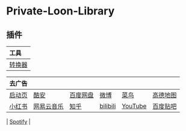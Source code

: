 # Private-Loon-Library

## 插件

| 工具 |
| :-----|
| [转换器](https://raw.githubusercontent.com/love796-QAQ/Private-Loon-Library/main/Plugin/Rewrite_to_Loon.plugin) |

| 去广告 | | | | | |
| :-----| :-----| :-----| :-----| :-----| :-----|
| [启动页](https://raw.githubusercontent.com/love796-QAQ/Private-Loon-Library/main/Plugin/Rewrite_to_Loon.plugin) | [酷安](https://raw.githubusercontent.com/love796-QAQ/Private-Loon-Library/main/Plugin/Rewrite_to_Loon.plugin) | [百度网盘](https://raw.githubusercontent.com/love796-QAQ/Private-Loon-Library/main/Plugin/Rewrite_to_Loon.plugin) | [微博](https://raw.githubusercontent.com/RuCu6/QuanX/main/Rewrites/Cube/weibo.snippetqx) | [菜鸟](https://raw.githubusercontent.com/RuCu6/QuanX/main/Rewrites/Cube/cainiao.snippetqx) | [高德地图](https://raw.githubusercontent.com/RuCu6/QuanX/main/Rewrites/Cube/amap.snippetqx) |
| [小红书](https://raw.githubusercontent.com/RuCu6/QuanX/main/Rewrites/Cube/xiaohongshu.snippetqx) | [网易云音乐](https://raw.githubusercontent.com/RuCu6/QuanX/main/Rewrites/Cube/cloudmusic.snippetqx) | [知乎](https://raw.githubusercontent.com/RuCu6/QuanX/main/Rewrites/Cube/zhihu.snippetqx) | [bilibili](https://raw.githubusercontent.com/RuCu6/QuanX/main/Rewrites/Cube/bilibili.snippetqx) | [YouTube](https://raw.githubusercontent.com/Maasea/sgmodule/master/YoutubeAds.sgmodulesg) | [百度贴吧](https://raw.githubusercontent.com/app2smile/rules/master/module/tieba.sgmodulesg) |

| [Spotify](https://raw.githubusercontent.com/app2smile/rules/master/module/spotify.modulesg) |
